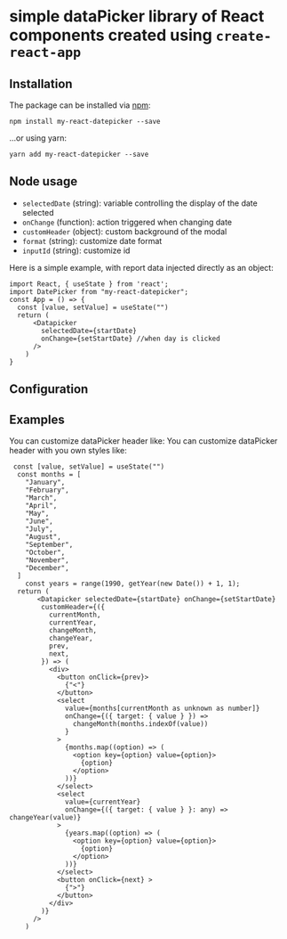 # simple dataPicker library of React components created using `create-react-app`

## Installation

The package can be installed via [npm](https://github.com/npm/cli):

```text
npm install my-react-datepicker --save
```

...or using yarn:

```text
yarn add my-react-datepicker --save
```

## Node usage

- ``selectedDate`` (string): variable controlling the display of the date selected
- ``onChange`` (function): action triggered when changing date
- ``customHeader`` (object): custom background of the modal
- ``format`` (string): customize date format
- ``inputId`` (string): customize id

Here is a simple example, with report data injected directly as an object:

```tsx
import React, { useState } from 'react';
import DatePicker from "my-react-datepicker";
const App = () => {
  const [value, setValue] = useState("")
  return (
      <Datapicker
        selectedDate={startDate}
        onChange={setStartDate} //when day is clicked
      />
    )
}
```

## Configuration

## Examples

You can customize dataPicker header like:
You can customize dataPicker header with you own styles like:

```tsx
 const [value, setValue] = useState("")
  const months = [
    "January",
    "February",
    "March",
    "April",
    "May",
    "June",
    "July",
    "August",
    "September",
    "October",
    "November",
    "December",
  ]
    const years = range(1990, getYear(new Date()) + 1, 1);
  return (
       <Datapicker selectedDate={startDate} onChange={setStartDate}
        customHeader={({
          currentMonth,
          currentYear,
          changeMonth,
          changeYear,
          prev,
          next,
        }) => (
          <div>
            <button onClick={prev}>
              {"<"}
            </button>
            <select
              value={months[currentMonth as unknown as number]}
              onChange={({ target: { value } }) =>
                changeMonth(months.indexOf(value))
              }
            >
              {months.map((option) => (
                <option key={option} value={option}>
                  {option}
                </option>
              ))}
            </select>
            <select
              value={currentYear}
              onChange={({ target: { value } }: any) => changeYear(value)}
            >
              {years.map((option) => (
                <option key={option} value={option}>
                  {option}
                </option>
              ))}
            </select>
            <button onClick={next} >
              {">"}
            </button>
          </div>
        )}
      />
    )
```
